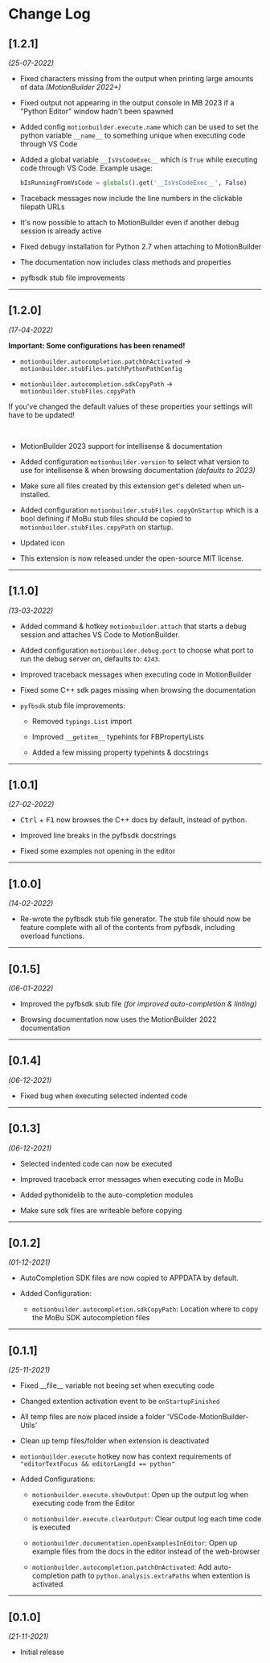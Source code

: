 # Change Log

## [1.2.1]
*(25-07-2022)*

- Fixed characters missing from the output when printing large amounts of data _(MotionBuilder 2022+)_

- Fixed output not appearing in the output console in MB 2023 if a "Python Editor" window hadn't been spawned

- Added config `motionbuilder.execute.name` which can be used to set the python variable `__name__` to something unique when executing code through VS Code

- Added a global variable `__IsVsCodeExec__` which is `True` while executing code through VS Code. Example usage:
    ```python
    bIsRunningFromVsCode = globals().get('__IsVsCodeExec__', False)
    ```

- Traceback messages now include the line numbers in the clickable filepath URLs 

- It's now possible to attach to MotionBuilder even if another debug session is already active

- Fixed debugy installation for Python 2.7 when attaching to MotionBuilder

- The documentation now includes class methods and properties

- pyfbsdk stub file improvements

___

## [1.2.0]
*(17-04-2022)*

**Important: Some configurations has been renamed!**

* `motionbuilder.autocompletion.patchOnActivated` -> `motionbuilder.stubFiles.patchPythonPathConfig`

* `motionbuilder.autocompletion.sdkCopyPath` -> `motionbuilder.stubFiles.copyPath`

If you've changed the default values of these properties your settings will have to be updated!

<br>

- MotionBuilder 2023 support for intellisense & documentation

- Added configuration `motionbuilder.version` to select what version to use for intellisense & when browsing documentation *(defaults to 2023)*

- Make sure all files created by this extension get's deleted when un-installed.

- Added configuration `motionbuilder.stubFiles.copyOnStartup` which is a bool defining if MoBu stub files should be copied to `motionbuilder.stubFiles.copyPath` on startup.

- Updated icon

- This extension is now released under the open-source MIT license.

___

## [1.1.0]
*(13-03-2022)*

- Added command & hotkey `motionbuilder.attach` that starts a debug session and attaches VS Code to MotionBuilder.

- Added configuration `motionbuilder.debug.port` to choose what port to run the debug server on, defaults to: `4243`.

- Improved traceback messages when executing code in MotionBuilder

- Fixed some C++ sdk pages missing when browsing the documentation

- `pyfbsdk` stub file improvements:
    - Removed `typings.List` import

    - Improved `__getitem__` typehints for FBPropertyLists
    
    - Added a few missing property typehints & docstrings

___

## [1.0.1]
*(27-02-2022)*

- <kbd>Ctrl</kbd> + <kbd>F1</kbd> now browses the C++ docs by default, instead of python.

- Improved line breaks in the pyfbsdk docstrings

- Fixed some examples not opening in the editor

___

## [1.0.0]
*(14-02-2022)*

- Re-wrote the pyfbsdk stub file generator. The stub file should now be feature complete with all of the contents from pyfbsdk, including overload functions.

___

## [0.1.5]
*(06-01-2022)*

- Improved the pyfbsdk stub file _(for improved auto-completion & linting)_

- Browsing documentation now uses the MotionBuilder 2022 documentation

___

## [0.1.4]
*(06-12-2021)*

- Fixed bug when executing selected indented code

___

## [0.1.3]
*(06-12-2021)*

- Selected indented code can now be executed

- Improved traceback error messages when executing code in MoBu

- Added pythonidelib to the auto-completion modules

- Make sure sdk files are writeable before copying

___

## [0.1.2]
*(01-12-2021)*

- AutoCompletion SDK files are now copied to APPDATA by default.

- Added Configuration:
    - `motionbuilder.autocompletion.sdkCopyPath`: Location where to copy the MoBu SDK autocompletion files

___

## [0.1.1]
*(25-11-2021)*

- Fixed \_\_file\_\_ variable not beeing set when executing code

- Changed extention activation event to be `onStartupFinished`

- All temp files are now placed inside a folder 'VSCode-MotionBuilder-Utils'

- Clean up temp files/folder when extension is deactivated

- `motionbuilder.execute` hotkey now has context requirements of `"editorTextFocus && editorLangId == python"`

- Added Configurations:
    - `motionbuilder.execute.showOutput`: Open up the output log when executing code from the Editor

    - `motionbuilder.execute.clearOutput`: Clear output log each time code is executed

    - `motionbuilder.documentation.openExamplesInEditor`: Open up example files from the docs in the editor instead of the web-browser

    - `motionbuilder.autocompletion.patchOnActivated`: Add auto-completion path to `python.analysis.extraPaths` when extention is activated.

___

## [0.1.0] 
*(21-11-2021)*

- Initial release